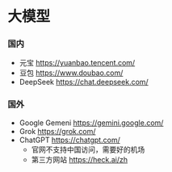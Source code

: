 # 大模型

### 国内

 * 元宝 https://yuanbao.tencent.com/
 * 豆包 https://www.doubao.com/
 * DeepSeek https://chat.deepseek.com/
	
### 国外

 * Google Gemeni  https://gemini.google.com/
 * Grok https://grok.com/
 * ChatGPT https://chatgpt.com/
   - 官网不支持中国访问，需要好的机场
   - 第三方网站 https://heck.ai/zh